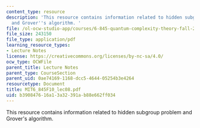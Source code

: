 ```yaml
---
content_type: resource
description: 'This resource contains information related to hidden subgroup problem
  and Grover''s algorithm. '
file: /ol-ocw-studio-app/courses/6-845-quantum-complexity-theory-fall-2010/b390847616a13a32391ab88e662ff034_MIT6_845F10_lec08.pdf
file_size: 243150
file_type: application/pdf
learning_resource_types:
- Lecture Notes
license: https://creativecommons.org/licenses/by-nc-sa/4.0/
ocw_type: OCWFile
parent_title: Lecture Notes
parent_type: CourseSection
parent_uid: 0ae74169-1168-dcc5-4644-05254b3e4264
resourcetype: Document
title: MIT6_845F10_lec08.pdf
uid: b3908476-16a1-3a32-391a-b88e662ff034
---
```

This resource contains information related to hidden subgroup problem and Grover's algorithm. 